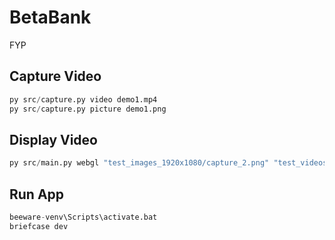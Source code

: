 # BetaBank
FYP

## Capture Video
```python
py src/capture.py video demo1.mp4
py src/capture.py picture demo1.png
```

## Display Video
```python
py src/main.py webgl "test_images_1920x1080/capture_2.png" "test_videos_1920x1080/demo2.mp4"
```

## Run App
```python
beeware-venv\Scripts\activate.bat
briefcase dev
```